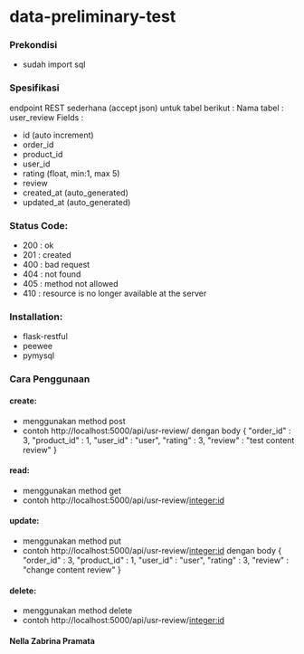 # data-preliminary-test

### Prekondisi
- sudah import sql

### Spesifikasi
endpoint REST sederhana (accept json) untuk tabel berikut :
Nama tabel : user_review
Fields :
- id (auto increment)
- order_id
- product_id
- user_id
- rating (float, min:1, max 5)
- review
- created_at (auto_generated)
- updated_at (auto_generated)

### Status Code:
- 200 : ok
- 201 : created
- 400 : bad request
- 404 : not found
- 405 : method not allowed
- 410 : resource is no longer available at the server

### Installation:
- flask-restful
- peewee
- pymysql

### Cara Penggunaan

#### create:
- menggunakan method post
- contoh http://localhost:5000/api/usr-review/
dengan body
{
    "order_id" : 3,
    "product_id" : 1,
    "user_id" : "user",
    "rating" : 3,
    "review" : "test content review"
}

#### read:
- menggunakan method get
- contoh http://localhost:5000/api/usr-review/<integer:id>

#### update:
- menggunakan method put
- contoh http://localhost:5000/api/usr-review/<integer:id>
dengan body
{
    "order_id" : 3,
    "product_id" : 1,
    "user_id" : "user",
    "rating" : 3,
    "review" : "change content review"
}

#### delete:
- menggunakan method delete
- contoh http://localhost:5000/api/usr-review/<integer:id>


#### Nella Zabrina Pramata